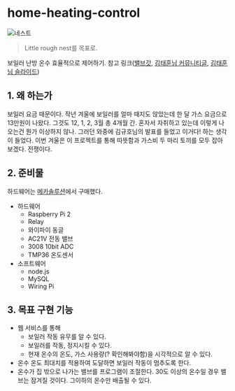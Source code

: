 # home-heating-control

![네스트](http://qbinson.com/wp-content/uploads/2015/11/nest.jpg)
> Little rough nest를 목표로.

보일러 난방 온수 효율적으로 제어하기. 참고 링크([밸브갓](http://www.slideshare.net/KyuhoKim/20150122-valve-god), [김태훈님 커뮤니티글](http://m.todayhumor.co.kr/view.php?table=bestofbest&no=135305), [김태훈님 슬라이드](http://www.slideshare.net/rlaxogns/ss-41386800))

## 1. 왜 하는가

보일러 요금 때문이다. 작년 겨울에 보일러를 얼마 때지도 않았는데 한 달 가스 요금으로 13만원이 나왔다. 그것도 12, 1, 2, 3월 총 4개월 간. 혼자서 자취하고 있는데 이렇게 나오는건 뭔가 이상하지 않나. 그러던 와중에 김규호님의 발표를 들었고 이거다! 하는 생각이 들었다. 이번 겨울은 이 프로젝트를 통해 따뜻함과 가스비 두 마리 토끼를 모두 잡아보겠다. 전쟁이다.

## 2. 준비물
하드웨어는 [메카솔루션](http://mechasolution.com/shop/main/index.php)에서 구매했다.

- 하드웨어
    + Raspberry Pi 2
    + Relay
    + 와이파이 동글
    + AC21V 전동 밸브
    + 3008 10bit ADC
    + TMP36 온도센서
- 소프트웨어
    + node.js
    + MySQL
    + Wiring Pi

## 3. 목표 구현 기능

- 웹 서비스를 통해
    + 보일러 작동 유무를 알 수 있다.
    + 보일러를 작동, 정지시킬 수 있다.
    + 현재 온수의 온도, 가스 사용량(? 확인해봐야함)을 시각적으로 알 수 있다.
- 온수 온도 최대치를 적용하여 도달하면 보일러 작동이 멈추도록 한다.
- 온수가 집 밖으로 나가는 밸브를 프로그램이 조절한다. 30도 이상의 온수일 경우 밸브는 잠겨질 것이다. 그이하의 온수만 배출될 수 있다.

